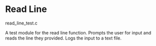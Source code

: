 Read Line
===========
read_line_test.c

A test module for the read line function.
Prompts the user for input and reads the line they provided.
Logs the input to a text file.
